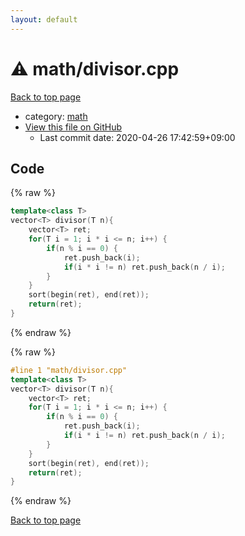 ```yaml
---
layout: default
---
```


<!-- mathjax config similar to math.stackexchange -->
<script type="text/javascript" async
  src="https://cdnjs.cloudflare.com/ajax/libs/mathjax/2.7.5/MathJax.js?config=TeX-MML-AM_CHTML">
</script>
<script type="text/x-mathjax-config">
  MathJax.Hub.Config({
    TeX: { equationNumbers: { autoNumber: "AMS" }},
    tex2jax: {
      inlineMath: [ ['$','$'] ],
      processEscapes: true
    },
    "HTML-CSS": { matchFontHeight: false },
    displayAlign: "left",
    displayIndent: "2em"
  });
</script>

<script type="text/javascript" src="https://cdnjs.cloudflare.com/ajax/libs/jquery/3.4.1/jquery.min.js"></script>
<script src="https://cdn.jsdelivr.net/npm/jquery-balloon-js@1.1.2/jquery.balloon.min.js" integrity="sha256-ZEYs9VrgAeNuPvs15E39OsyOJaIkXEEt10fzxJ20+2I=" crossorigin="anonymous"></script>
<script type="text/javascript" src="../../assets/js/copy-button.js"></script>
<link rel="stylesheet" href="../../assets/css/copy-button.css" />


# :warning: math/divisor.cpp

<a href="../../index.html">Back to top page</a>

* category: <a href="../../index.html#7e676e9e663beb40fd133f5ee24487c2">math</a>
* <a href="{{ site.github.repository_url }}/blob/master/math/divisor.cpp">View this file on GitHub</a>
    - Last commit date: 2020-04-26 17:42:59+09:00




## Code

<a id="unbundled"></a>
{% raw %}
```cpp
template<class T>
vector<T> divisor(T n){
    vector<T> ret;
    for(T i = 1; i * i <= n; i++) {
        if(n % i == 0) {
            ret.push_back(i);
            if(i * i != n) ret.push_back(n / i);
        }
    }
    sort(begin(ret), end(ret));
    return(ret);
}
```
{% endraw %}

<a id="bundled"></a>
{% raw %}
```cpp
#line 1 "math/divisor.cpp"
template<class T>
vector<T> divisor(T n){
    vector<T> ret;
    for(T i = 1; i * i <= n; i++) {
        if(n % i == 0) {
            ret.push_back(i);
            if(i * i != n) ret.push_back(n / i);
        }
    }
    sort(begin(ret), end(ret));
    return(ret);
}

```
{% endraw %}

<a href="../../index.html">Back to top page</a>


